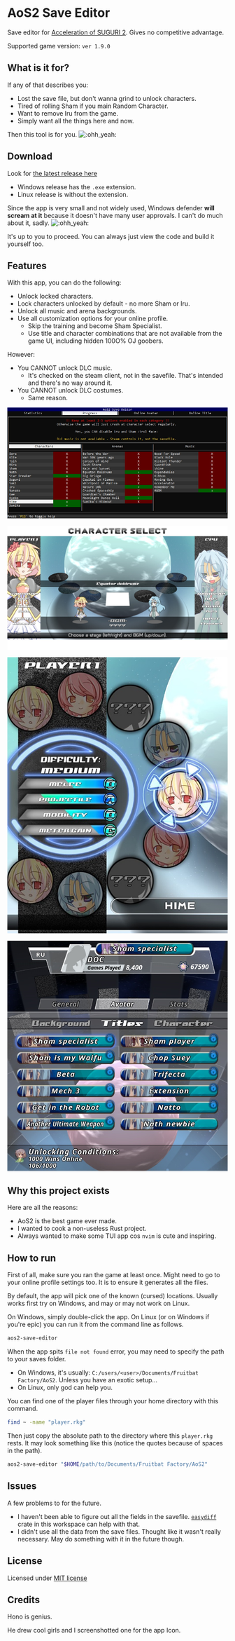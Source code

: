 # AoS2 Save Editor

Save editor for [Acceleration of SUGURI 2](https://store.steampowered.com/app/390710/Acceleration_of_SUGURI_2/).
Gives no competitive advantage.

Supported game version: `ver 1.9.0`

## What is it for?

If any of that describes you:

- Lost the save file, but don't wanna grind to unlock characters.
- Tired of rolling Sham if you main Random Character.
- Want to remove Iru from the game.
- Simply want all the things here and now.

Then this tool is for you. ![:ohh_yeah:](https://steamcommunity-a.akamaihd.net/economy/emoticon/:ohh_yeah:)

## Download

Look for [the latest release here](https://github.com/DOCtorActoAntohich/aos2-save-editor/releases)

- Windows release has the `.exe` extension.
- Linux release is without the extension.

Since the app is very small and not widely used,
Windows defender **will scream at it**
because it doesn't have many user approvals.
I can't do much about it, sadly. ![:ohh_yeah:](https://steamcommunity-a.akamaihd.net/economy/emoticon/:ohh_yeah:)

It's up to you to proceed.
You can always just view the code and build it yourself too.

## Features

With this app, you can do the following:

- Unlock locked characters.
- Lock characters unlocked by default - no more Sham or Iru.
- Unlock all music and arena backgrounds.
- Use all customization options for your online profile.
  - Skip the training and become Sham Specialist.
  - Use title and character combinations that are
    not available from the game UI,
    including hidden 100O% OJ goobers.

However:

- You CANNOT unlock DLC music.
  - It's checked on the steam client, not in the savefile.
    That's intended and there's no way around it.
- You CANNOT unlock DLC costumes.
  - Same reason.

![UI demo](./docs/readme/ui-demo.jpg)

![Secret Background](./docs/readme/super_secret_background.jpg)

![Only three of us left](./docs/readme/disabled_characters.jpg)

![Free Specialist Title (With Nanako)](./docs/readme/sham_specialist.jpg)

## Why this project exists

Here are all the reasons:

- AoS2 is the best game ever made.
- I wanted to cook a non-useless Rust project.
- Always wanted to make some TUI app cos `nvim` is cute and inspiring.

## How to run

First of all, make sure you ran the game at least once.
Might need to go to your online profile settings too.
It is to ensure it generates all the files.

By default, the app will pick one of the known (cursed) locations.
Usually works first try on Windows, and may or may not work on Linux.

On Windows, simply double-click the app.
On Linux (or on Windows if you're epic)
you can run it from the command line as follows.

```bash
aos2-save-editor
```

When the app spits `file not found` error,
you may need to specify the path to your saves folder.

- On Windows, it's usually: `C:/users/<user>/Documents/Fruitbat Factory/AoS2`.
  Unless you have an exotic setup...
- On Linux, only god can help you.

You can find one of the player files through your home directory with this command.

```bash
find ~ -name "player.rkg"
```

Then just copy the absolute path to the directory where this `player.rkg` rests.
It may look something like this (notice the quotes because of spaces in the path).

```bash
aos2-save-editor "$HOME/path/to/Documents/Fruitbat Factory/AoS2"
```

## Issues

A few problems to for the future.

- I haven't been able to figure out all the fields in the savefile.
  [`easydiff`](./crates/easydiff/) crate in this workspace can help with that.
- I didn't use all the data from the save files.
  Thought like it wasn't really necessary.
  May do something with it in the future though.

## License

Licensed under [MIT license](./LICENSE)

## Credits

Hono is genius.

He drew cool girls and I screenshotted one for the app Icon.

